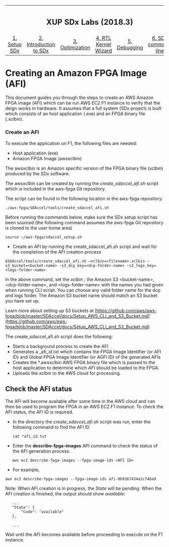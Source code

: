 <table style="width:100%">
  <tr>
    <th width="100%" colspan=6><h2>XUP SDx Labs (2018.3)</h2></th>
  </tr>
  <tr>
    <td align="center"><a href="setup_sdx.md">1. Setup SDx</a></td>
    <td align="center"><a href="sdx_introduction.md">2. Introduction to SDx</a></td>
    <td align="center"><a href="Optimization_lab.md">3. Optimization</a></td>
    <td align="center"><a href="rtl_kernel_wizard_lab.md">4. RTL Kernel Wizard</a></td>
    <td align="center"><a href="debug_lab.md">5. Debugging</a></td>
    <td align="center"><a href="sources/helloworld_ocl/command_line.ipynb">6. SDx command line</a></td>
  </tr>
</table>

# Creating an Amazon FPGA Image (AFI)

This document guides you through the steps to create an AWS Amazon FPGA Image (AFI) which can be run AWS EC2 F1 instance to verify that the deign works in hardware. It assumes that a full system (SDx project) is built which consists of an *host* application (.exe) and an FPGA binary file (.xclbin). 

### Create an AFI

To execute the application on F1, the following files are needed:

- Host application (exe)
- Amazon FPGA Image (awsxclbin)

The awsxclbin is an Amazon specific version of the FPGA binary file (xclbin) produced by the SDx software.

The awsxclbin can be created by running the *create\_sdaccel\_afi.sh* script which is included in the aws-fpga Git repository. 

The script can be found in the following location in the aws-fpga repository:

```
./aws-fpga/SDAccel/tools/create_sdaccel_afi.sh
```

Before running the commands below, make sure the SDx setup script has been sourced (the following command assumes the aws-fpga Git repository is cloned to the user home area)

```
source ~/aws-fpga/sdaccel_setup.sh
```

* Create an AFI by running the create\_sdaccel\_afi.sh script and wait for the completion of the AFI creation process

```
$SDAccel/tools/create_sdaccel_afi.sh –xclbin=<filename>.xclbin –s3_bucket=<bucket-name> -s3_dcp_key=<dcp-folder-name> -s3_logs_key=<logs-folder-name>
```
In the above command, set the *xclbin* <filename>; the Amazon S3 &lt;bucket-name&gt;, &lt;dcp-folder-name&gt;, and &lt;logs-folder-name&gt; with the names you had given when running CLI script.  You can choose any valid folder name for the dcp and logs folder. The Amazon S3 bucket name should match an S3 bucket you have set up. 

Learn more about setting up S3 buckets at [https://github.com/aws/aws-fpga/blob/master/SDAccel/docs/Setup_AWS_CLI_and_S3_Bucket.md](https://github.com/aws/aws-fpga/blob/master/SDAccel/docs/Setup_AWS_CLI_and_S3_Bucket.md)  

The create\_sdaccel\_afi.sh script does the following:

- Starts a background process to create the AFI
- Generates a \_afi\_id.txt which contains the FPGA Image Identifier (or AFI ID) and Global FPGA Image Identifier (or AGFI ID) of the generated AFIs
- Creates the \*.awsxclbin AWS FPGA binary file which is passed to the host application to determine which AFI should be loaded to the FPGA.
- Uploads the xclbin to the AWS cloud for processing.
## Check the AFI status

The AFI will become available after some time in the AWS cloud and can then be used to program the FPGA in an AWS EC2 F1 instance. To check the AFI status, the AFI ID is required. 

- In the directory the *create_sdaccel_afi.sh* script was run, enter the following command to find the AFI ID  
   
   ```
   cat *afi_id.txt
   ```
* Enter the **describe-fpga-images** API command to check the status of the AFI generation process:

```
   aws ec2 describe-fpga-images --fpga-image-ids <AFI ID>
```
* For example, 

```
aws ec2 describe-fpga-images --fpga-image-ids afi-0b9167434a1c74ba9
```

Note: When AFI creation is in progress, the *State* will be pending. When the AFI creation is finished, the output should show *available*:

```
   ...
   "State": {
       "Code": "available"
   },
   
   ...
```

Wait until the AFI becomes available before proceeding to execute on the F1 instance.

